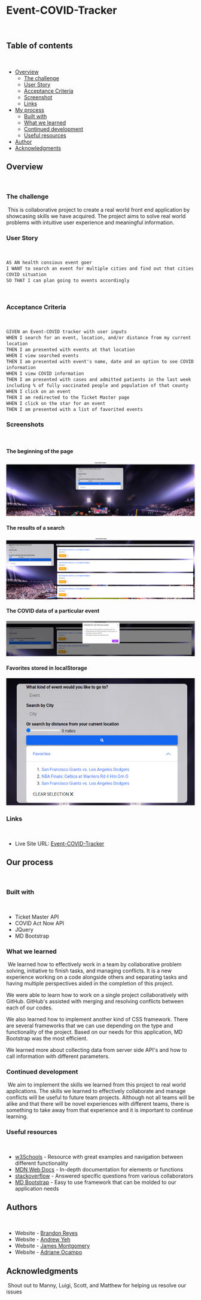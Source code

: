 # Event-COVID-Tracker
​
## Table of contents
​
- [Overview](#overview)
  - [The challenge](#the-challenge)
  - [User Story](#user-story)
  - [Acceptance Criteria](#acceptance-criteria)
  - [Screenshot](#screenshots)
  - [Links](#links)
- [My process](#my-process)
  - [Built with](#built-with)
  - [What we learned](#what-we-learned)
  - [Continued development](#continued-development)
  - [Useful resources](#useful-resources)
- [Author](#author)
- [Acknowledgments](#acknowledgments)
​
## Overview
​
### The challenge
​
This is collaborative project to create a real world front end application by showcasing skills we have acquired. The project aims to solve real world problems with intuitive user experience and meaningful information.
​
### User Story
​
```
AS AN health consious event goer
I WANT to search an event for multiple cities and find out that cities COVID situation
SO THAT I can plan going to events accordingly
```
​
### Acceptance Criteria
​
```
GIVEN an Event-COVID tracker with user inputs
WHEN I search for an event, location, and/or distance from my current location
THEN I am presented with events at that location
WHEN I view searched events
THEN I am presented with event's name, date and an option to see COVID information
WHEN I view COVID information
THEN I am presented with cases and admitted patients in the last week including % of fully vaccinated people and population of that county
WHEN I click on an event
THEN I am redirected to the Ticket Master page 
WHEN I click on the star for an event
THEN I am presented with a list of favorited events
```

### Screenshots
​
#### The beginning of the page
![screenshot](./Assets/images/Event-COVID%20search%20page.png)

#### The results of a search
![screenshot](./Assets/images/Event-COVID%20results%20page.png)

#### The COVID data of a particular event
![screenshot](./Assets/images/Event-COVID%20covid%20information.png)

#### Favorites stored in localStorage
![screenshot](./Assets/images/Event-COVID%20stored%20favorites.PNG)

### Links
​
- Live Site URL: [Event-COVID-Tracker](https://brandonjreyes.github.io/Event-COVID-Tracker/)
​
## Our process
​
### Built with
​
- Ticket Master API
- COVID Act Now API
- JQuery
- MD Bootstrap
​
### What we learned
​
We learned how to effectively work in a team by collaborative problem solving, initiative to finish tasks, and managing conflicts.  It is a new experience working on a code alongside others and separating tasks and having multiple perspectives aided in the completion of this project.

We were able to learn how to work on a single project collaboratively with GitHub. GitHub's assisted with merging and resolving conflicts between each of our codes. 

We also learned how to implement another kind of CSS framework. There are several frameworks that we can use depending on the type and functionality of the project. Based on our needs for this application, MD Bootstrap was the most efficient. 

We learned more about collecting data from server side API's and how to call information with different parameters.
​
### Continued development
​
We aim to implement the skills we learned from this project to real world applications. The skills we learned to effectively collaborate and manage conflicts will be useful to future team projects. Although not all teams will be alike and that there will be novel experiences with different teams, there is something to take away from that experience and it is important to continue learning.
​
### Useful resources
​
- [w3Schools](https://www.w3schools.com/) - Resource with great examples and navigation between different functionality
- [MDN Web Docs](https://developer.mozilla.org/en-US/docs/Learn/JavaScript) - In-depth documentation for elements or functions
- [stackoverflow](https://stackoverflow.com/) - Answered specific questions from various collaborators
- [MD Bootstrap](https://mdbootstrap.com/) - Easy to use framework that can be molded to our application needs

## Authors
​
- Website - [Brandon Reyes](https://www.your-site.com)
- Website - [Andrew Yeh](https://ayeh6.github.io/Yeh-Andrew-Portfolio-Website/)
- Website - [James Montgomery](https://jmonty94.github.io/portfolio/)
- Website - [Adriane Ocampo](https://ocampoad.github.io/Adriane_Ocampo_Portfolio/)

## Acknowledgments
​
Shout out to Manny, Luigi, Scott, and Matthew for helping us resolve our issues

